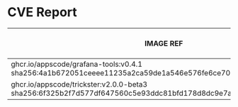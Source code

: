 # CVE Report
|                                                     IMAGE REF                                                      |      OS       | CRITICAL<BR>(OS, OTHER) | HIGH<BR>(OS, OTHER) | MEDIUM<BR>(OS, OTHER) | LOW<BR>(OS, OTHER) | UNKNOWN<BR>(OS, OTHER) |
|--------------------------------------------------------------------------------------------------------------------|---------------|-------------------------|---------------------|-----------------------|--------------------|------------------------|
| ghcr.io/appscode/grafana-tools:v0.4.1<br>sha256:4a1b672051ceeee11235a2ca59de1a546e576fe6ce702c89d9acc4d31cd6965f   | debian 12.10  | 0, 0                    | 0, 0                | 0, 1                  | 0, 0               | 0, 2                   |
| ghcr.io/appscode/trickster:v2.0.0-beta3<br>sha256:6f325b2f7d577df647560c5e93ddc81bfd178d8dc9e7a3e7729b0299b6e2e3e2 | alpine 3.21.0 | 0, 0                    | **2**, 2            | 2, 8                  | 0, 0               | 2, 2                   |
